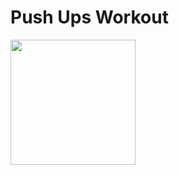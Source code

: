# Push Ups Workout    
<a href="https://play.google.com/store/apps/details?id=com.pushups.Workout" target="_blank"> <img src="https://pransuinc.github.io/PushUpsworkout/img/google-play-badge.svg" width="200px" /></a> 
